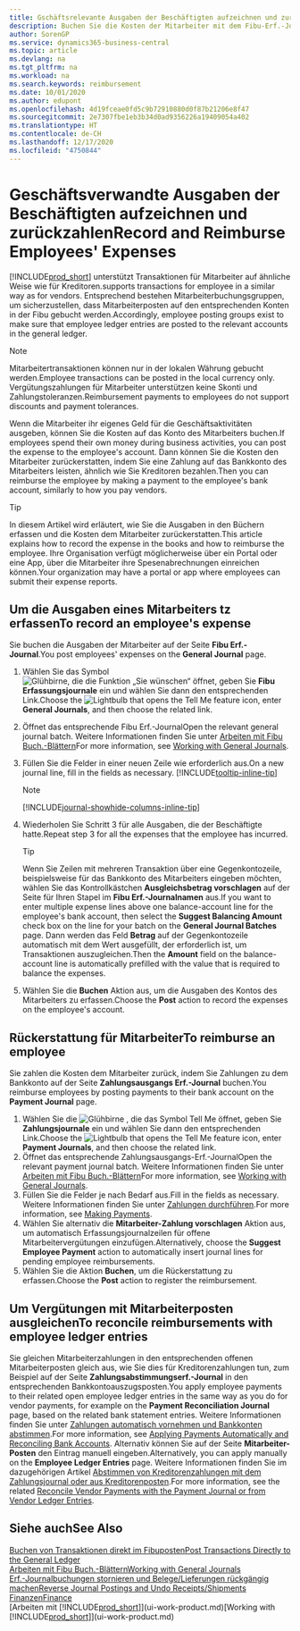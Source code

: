 ```yaml
---
title: Gschäftsrelevante Ausgaben der Beschäftigten aufzeichnen und zurückzahlen | Microsoft Docs
description: Buchen Sie die Kosten der Mitarbeiter mit dem Fibu-Erf.-Journal zu dem Konto und buchen Sie später die Zahlung an das Bankkonto des Mitarbeiters, dem die geschäftsverwandten Ausgaben zurückzuerstatten sind.
author: SorenGP
ms.service: dynamics365-business-central
ms.topic: article
ms.devlang: na
ms.tgt_pltfrm: na
ms.workload: na
ms.search.keywords: reimbursement
ms.date: 10/01/2020
ms.author: edupont
ms.openlocfilehash: 4d19fceae0fd5c9b72910880d0f87b21206e8f47
ms.sourcegitcommit: 2e7307fbe1eb3b34d0ad9356226a19409054a402
ms.translationtype: HT
ms.contentlocale: de-CH
ms.lasthandoff: 12/17/2020
ms.locfileid: "4750844"
---
```

# <a name="record-and-reimburse-employees-expenses"></a><span data-ttu-id="0a21a-103">Geschäftsverwandte Ausgaben der Beschäftigten aufzeichnen und zurückzahlen</span><span class="sxs-lookup"><span data-stu-id="0a21a-103">Record and Reimburse Employees' Expenses</span></span>

[!INCLUDE[prod_short](includes/prod_short.md)] <span data-ttu-id="0a21a-104">unterstützt Transaktionen für Mitarbeiter auf ähnliche Weise wie für Kreditoren.</span><span class="sxs-lookup"><span data-stu-id="0a21a-104">supports transactions for employee in a similar way as for vendors.</span></span> <span data-ttu-id="0a21a-105">Entsprechend bestehen Mitarbeiterbuchungsgruppen, um sicherzustellen, dass Mitarbeiterposten auf den entsprechenden Konten in der Fibu gebucht werden.</span><span class="sxs-lookup"><span data-stu-id="0a21a-105">Accordingly, employee posting groups exist to make sure that employee ledger entries are posted to the relevant accounts in the general ledger.</span></span>

> [!NOTE]  
> <span data-ttu-id="0a21a-106">Mitarbeitertransaktionen können nur in der lokalen Währung gebucht werden.</span><span class="sxs-lookup"><span data-stu-id="0a21a-106">Employee transactions can be posted in the local currency only.</span></span> <span data-ttu-id="0a21a-107">Vergütungszahlungen für Mitarbeiter unterstützen keine Skonti und Zahlungstoleranzen.</span><span class="sxs-lookup"><span data-stu-id="0a21a-107">Reimbursement payments to employees do not support discounts and payment tolerances.</span></span>

<span data-ttu-id="0a21a-108">Wenn die Mitarbeiter ihr eigenes Geld für die Geschäftsaktivitäten ausgeben, können Sie die Kosten auf das Konto des Mitarbeiters buchen.</span><span class="sxs-lookup"><span data-stu-id="0a21a-108">If employees spend their own money during business activities, you can post the expense to the employee's account.</span></span> <span data-ttu-id="0a21a-109">Dann können Sie die Kosten den Mitarbeiter zurückerstatten, indem Sie eine Zahlung auf das  Bankkonto des Mitarbeiters leisten, ähnlich wie Sie Kreditoren bezahlen.</span><span class="sxs-lookup"><span data-stu-id="0a21a-109">Then you can reimburse the employee by making a payment to the employee's bank account, similarly to how you pay vendors.</span></span>  

> [!TIP]
> <span data-ttu-id="0a21a-110">In diesem Artikel wird erläutert, wie Sie die Ausgaben in den Büchern erfassen und die Kosten dem Mitarbeiter zurückerstatten.</span><span class="sxs-lookup"><span data-stu-id="0a21a-110">This article explains how to record the expense in the books and how to reimburse the employee.</span></span> <span data-ttu-id="0a21a-111">Ihre Organisation verfügt möglicherweise über ein Portal oder eine App, über die Mitarbeiter ihre Spesenabrechnungen einreichen können.</span><span class="sxs-lookup"><span data-stu-id="0a21a-111">Your organization may have a portal or app where employees can submit their expense reports.</span></span>

## <a name="to-record-an-employees-expense"></a><span data-ttu-id="0a21a-112">Um die Ausgaben eines Mitarbeiters tz erfassen</span><span class="sxs-lookup"><span data-stu-id="0a21a-112">To record an employee's expense</span></span>
<span data-ttu-id="0a21a-113">Sie buchen die Ausgaben der Mitarbeiter auf der Seite **Fibu Erf.-Journal**.</span><span class="sxs-lookup"><span data-stu-id="0a21a-113">You post employees' expenses on the **General Journal** page.</span></span>
1. <span data-ttu-id="0a21a-114">Wählen Sie das Symbol ![Glühbirne, die die Funktion „Sie wünschen“ öffnet](media/ui-search/search_small.png "Tell Me-Funktion"), geben Sie **Fibu Erfassungsjournale** ein und wählen Sie dann den entsprechenden Link.</span><span class="sxs-lookup"><span data-stu-id="0a21a-114">Choose the ![Lightbulb that opens the Tell Me feature](media/ui-search/search_small.png "Tell me what you want to do") icon, enter **General Journals**, and then choose the related link.</span></span>
2. <span data-ttu-id="0a21a-115">Öffnet das entsprechende Fibu Erf.-Journal</span><span class="sxs-lookup"><span data-stu-id="0a21a-115">Open the relevant general journal batch.</span></span> <span data-ttu-id="0a21a-116">Weitere Informationen finden Sie unter [Arbeiten mit Fibu Buch.-Blättern](ui-work-general-journals.md)</span><span class="sxs-lookup"><span data-stu-id="0a21a-116">For more information, see [Working with General Journals](ui-work-general-journals.md).</span></span>
3. <span data-ttu-id="0a21a-117">Füllen Sie die Felder in einer neuen Zeile wie erforderlich aus.</span><span class="sxs-lookup"><span data-stu-id="0a21a-117">On a new journal line, fill in the fields as necessary.</span></span> [!INCLUDE[tooltip-inline-tip](includes/tooltip-inline-tip_md.md)]    

    > [!NOTE]
    > [!INCLUDE[journal-showhide-columns-inline-tip](includes/journal-showhide-columns-inline-tip.md)]
4. <span data-ttu-id="0a21a-118">Wiederholen Sie Schritt 3 für alle Ausgaben, die der Beschäftigte hatte.</span><span class="sxs-lookup"><span data-stu-id="0a21a-118">Repeat step 3 for all the expenses that the employee has incurred.</span></span>

    > [!TIP]  
    > <span data-ttu-id="0a21a-119">Wenn Sie Zeilen mit mehreren Transaktion über eine Gegenkontozeile, beispielsweise für das Bankkonto des Mitarbeiters eingeben möchten, wählen Sie das Kontrollkästchen **Ausgleichsbetrag vorschlagen** auf der Seite für Ihren Stapel im **Fibu Erf.-Journalnamen** aus.</span><span class="sxs-lookup"><span data-stu-id="0a21a-119">If you want to enter multiple expense lines above one balance-account line for the employee's bank account, then select the **Suggest Balancing Amount** check box on the line for your batch on the **General Journal Batches** page.</span></span> <span data-ttu-id="0a21a-120">Dann werden das Feld **Betrag** auf der Gegenkontozeile automatisch mit dem Wert ausgefüllt, der erforderlich ist, um Transaktionen auszugleichen.</span><span class="sxs-lookup"><span data-stu-id="0a21a-120">Then the **Amount** field on the balance-account line is automatically prefilled with the value that is required to balance the expenses.</span></span>
5. <span data-ttu-id="0a21a-121">Wählen Sie die **Buchen** Aktion aus, um die Ausgaben des Kontos des Mitarbeiters zu erfassen.</span><span class="sxs-lookup"><span data-stu-id="0a21a-121">Choose the **Post** action to record the expenses on the employee's account.</span></span>

## <a name="to-reimburse-an-employee"></a><span data-ttu-id="0a21a-122">Rückerstattung für Mitarbeiter</span><span class="sxs-lookup"><span data-stu-id="0a21a-122">To reimburse an employee</span></span>
<span data-ttu-id="0a21a-123">Sie zahlen die Kosten dem Mitarbeiter zurück, indem Sie Zahlungen zu dem Bankkonto auf der Seite **Zahlungsausgangs Erf.-Journal** buchen.</span><span class="sxs-lookup"><span data-stu-id="0a21a-123">You reimburse employees by posting payments to their bank account on the **Payment Journal** page.</span></span>
1. <span data-ttu-id="0a21a-124">Wählen Sie die ![Glühbirne , die das Symbol Tell Me öffnet](media/ui-search/search_small.png "Tell Me-Funktion"), geben Sie **Zahlungsjournale** ein und wählen Sie dann den entsprechenden Link.</span><span class="sxs-lookup"><span data-stu-id="0a21a-124">Choose the ![Lightbulb that opens the Tell Me feature](media/ui-search/search_small.png "Tell me what you want to do") icon, enter **Payment Journals**, and then choose the related link.</span></span>
2. <span data-ttu-id="0a21a-125">Öffnet das entsprechende Zahlungsausgangs-Erf.-Journal</span><span class="sxs-lookup"><span data-stu-id="0a21a-125">Open the relevant payment journal batch.</span></span> <span data-ttu-id="0a21a-126">Weitere Informationen finden Sie unter [Arbeiten mit Fibu Buch.-Blättern](ui-work-general-journals.md)</span><span class="sxs-lookup"><span data-stu-id="0a21a-126">For more information, see [Working with General Journals](ui-work-general-journals.md).</span></span>
3. <span data-ttu-id="0a21a-127">Füllen Sie die Felder je nach Bedarf aus.</span><span class="sxs-lookup"><span data-stu-id="0a21a-127">Fill in the fields as necessary.</span></span> <span data-ttu-id="0a21a-128">Weitere Informationen finden Sie unter [Zahlungen durchführen](payables-make-payments.md).</span><span class="sxs-lookup"><span data-stu-id="0a21a-128">For more information, see [Making Payments](payables-make-payments.md).</span></span>
4. <span data-ttu-id="0a21a-129">Wählen Sie alternativ die **Mitarbeiter-Zahlung vorschlagen** Aktion aus, um automatisch Erfassungsjournalzeilen für offene Mitarbeitervergütungen einzufügen.</span><span class="sxs-lookup"><span data-stu-id="0a21a-129">Alternatively, choose the **Suggest Employee Payment** action to automatically insert journal lines for pending employee reimbursements.</span></span>
5. <span data-ttu-id="0a21a-130">Wählen Sie die Aktion **Buchen**, um die Rückerstattung zu erfassen.</span><span class="sxs-lookup"><span data-stu-id="0a21a-130">Choose the **Post** action to register the reimbursement.</span></span>  

## <a name="to-reconcile-reimbursements-with-employee-ledger-entries"></a><span data-ttu-id="0a21a-131">Um Vergütungen mit Mitarbeiterposten ausgleichen</span><span class="sxs-lookup"><span data-stu-id="0a21a-131">To reconcile reimbursements with employee ledger entries</span></span>
<span data-ttu-id="0a21a-132">Sie gleichen Mitarbeiterzahlungen in den entsprechenden offenen Mitarbeiterposten gleich aus, wie Sie dies für Kreditorenzahlungen tun, zum Beispiel auf der Seite **Zahlungsabstimmungserf.-Journal** in den entsprechenden Bankkontoauszugsposten.</span><span class="sxs-lookup"><span data-stu-id="0a21a-132">You apply employee payments to their related open employee ledger entries in the same way as you do for vendor payments, for example on the **Payment Reconciliation Journal** page, based on the related bank statement entries.</span></span> <span data-ttu-id="0a21a-133">Weitere Informationen finden Sie unter [Zahlungen automatisch vornehmen und Bankkonten abstimmen](receivables-apply-payments-auto-reconcile-bank-accounts.md).</span><span class="sxs-lookup"><span data-stu-id="0a21a-133">For more information, see [Applying Payments Automatically and Reconciling Bank Accounts](receivables-apply-payments-auto-reconcile-bank-accounts.md).</span></span> <span data-ttu-id="0a21a-134">Alternativ können Sie auf der Seite **Mitarbeiter-Posten** den Eintrag manuell eingeben.</span><span class="sxs-lookup"><span data-stu-id="0a21a-134">Alternatively, you can apply manually on the **Employee Ledger Entries** page.</span></span> <span data-ttu-id="0a21a-135">Weitere Informationen finden Sie im dazugehörigen Artikel [Abstimmen von Kreditorenzahlungen mit dem Zahlungsjournal oder aus Kreditorenposten](payables-how-apply-purchase-transactions-manually.md).</span><span class="sxs-lookup"><span data-stu-id="0a21a-135">For more information, see the related [Reconcile Vendor Payments with the Payment Journal or from Vendor Ledger Entries](payables-how-apply-purchase-transactions-manually.md).</span></span>  

## <a name="see-also"></a><span data-ttu-id="0a21a-136">Siehe auch</span><span class="sxs-lookup"><span data-stu-id="0a21a-136">See Also</span></span>
[<span data-ttu-id="0a21a-137">Buchen von Transaktionen direkt im Fibuposten</span><span class="sxs-lookup"><span data-stu-id="0a21a-137">Post Transactions Directly to the General Ledger</span></span>](finance-how-post-transactions-directly.md)  
[<span data-ttu-id="0a21a-138">Arbeiten mit Fibu Buch.-Blättern</span><span class="sxs-lookup"><span data-stu-id="0a21a-138">Working with General Journals</span></span>](ui-work-general-journals.md)  
[<span data-ttu-id="0a21a-139">Erf.-Journalbuchungen stornieren und Belege/Lieferungen rückgängig machen</span><span class="sxs-lookup"><span data-stu-id="0a21a-139">Reverse Journal Postings and Undo Receipts/Shipments</span></span>](finance-how-reverse-journal-posting.md)  
[<span data-ttu-id="0a21a-140">Finanzen</span><span class="sxs-lookup"><span data-stu-id="0a21a-140">Finance</span></span>](finance.md)  
<span data-ttu-id="0a21a-141">[Arbeiten mit [!INCLUDE[prod_short](includes/prod_short.md)]](ui-work-product.md)</span><span class="sxs-lookup"><span data-stu-id="0a21a-141">[Working with [!INCLUDE[prod_short](includes/prod_short.md)]](ui-work-product.md)</span></span>  
